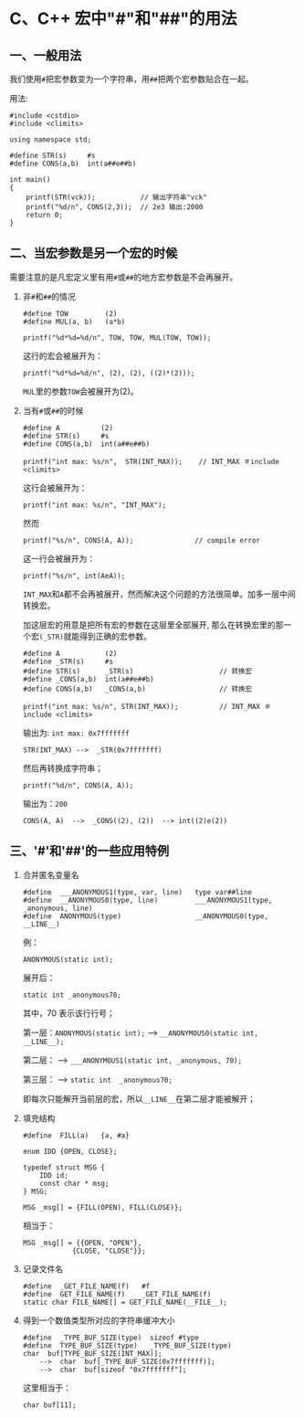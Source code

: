 # C、C++ 宏中"#"和"##"的用法

## 一、一般用法

我们使用`#`把宏参数变为一个字符串，用`##`把两个宏参数贴合在一起。

用法:

```[c++]
#include <cstdio>
#include <climits>

using namespace std;

#define STR(s)     #s
#define CONS(a,b)  int(a##e##b)

int main()
{
    printf(STR(vck));           // 输出字符串"vck"
    printf("%d/n", CONS(2,3));  // 2e3 输出:2000
    return 0;
}
```

## 二、当宏参数是另一个宏的时候

需要注意的是凡宏定义里有用`#`或`##`的地方宏参数是不会再展开。

1. 非`#`和`##`的情况

    ```[c++]
    #define TOW         (2)
    #define MUL(a, b)   (a*b)

    printf("%d*%d=%d/n", TOW, TOW, MUL(TOW, TOW));
    ```

    这行的宏会被展开为：

    ```[c++]
    printf("%d*%d=%d/n", (2), (2), ((2)*(2)));
    ```

    `MUL`里的参数`TOW`会被展开为(2)。

2. 当有`#`或`##`的时候

    ```[c++]
    #define A          (2)
    #define STR(s)     #s
    #define CONS(a,b)  int(a##e##b)

    printf("int max: %s/n",  STR(INT_MAX));    // INT_MAX ＃include <climits>
    ```

    这行会被展开为：

    ```[c++]
    printf("int max: %s/n", "INT_MAX");
    ```

    然而

    ```[c++]
    printf("%s/n", CONS(A, A));               // compile error
    ```

    这一行会被展开为：

    ```[c++]
    printf("%s/n", int(AeA));
    ```

    `INT_MAX`和`A`都不会再被展开，然而解决这个问题的方法很简单。加多一层中间转换宏。

    加这层宏的用意是把所有宏的参数在这层里全部展开, 那么在转换宏里的那一个宏`(_STR)`就能得到正确的宏参数。

    ```[c++]
    #define A           (2)
    #define _STR(s)     #s
    #define STR(s)      _STR(s)                     // 转换宏
    #define _CONS(a,b)  int(a##e##b)
    #define CONS(a,b)   _CONS(a,b)                  // 转换宏

    printf("int max: %s/n", STR(INT_MAX));          // INT_MAX ＃include <climits>
    ```

    输出为: `int max: 0x7fffffff`

    `STR(INT_MAX) -->  _STR(0x7fffffff)`

    然后再转换成字符串；

    `printf("%d/n", CONS(A, A));`

    输出为：`200`

    `CONS(A, A)  -->  _CONS((2), (2))  --> int((2)e(2))`

## 三、'#'和'##'的一些应用特例

1. 合并匿名变量名

    ```[c++]
    #define  ___ANONYMOUS1(type, var, line)   type var##line
    #define  __ANONYMOUS0(type, line)         ___ANONYMOUS1(type, _anonymous, line)
    #define  ANONYMOUS(type)                  __ANONYMOUS0(type, __LINE__)
    ```

    例：

    `ANONYMOUS(static int);`

    展开后：

    `static int _anonymous70;`

    其中，70 表示该行行号；

    第一层：`ANONYMOUS(static int);` --> `__ANONYMOUS0(static int, __LINE__);`

    第二层： --> `___ANONYMOUS1(static int, _anonymous, 70);`

    第三层： --> `static int  _anonymous70;`

    即每次只能解开当前层的宏，所以`__LINE__`在第二层才能被解开；

2. 填充结构

    ```[c++]
    #define  FILL(a)   {a, #a}

    enum IDD {OPEN, CLOSE};

    typedef struct MSG {
        IDD id;
        const char * msg;
    } MSG;

    MSG _msg[] = {FILL(OPEN), FILL(CLOSE)};
    ```

    相当于：

    ```[c++]
    MSG _msg[] = {{OPEN, "OPEN"},
                {CLOSE, "CLOSE"}};
    ```

3. 记录文件名

    ```[c++]
    #define  _GET_FILE_NAME(f)   #f
    #define  GET_FILE_NAME(f)    _GET_FILE_NAME(f)
    static char FILE_NAME[] = GET_FILE_NAME(__FILE__);
    ```

4. 得到一个数值类型所对应的字符串缓冲大小

    ```[c++]
    #define  _TYPE_BUF_SIZE(type)  sizeof #type
    #define  TYPE_BUF_SIZE(type)   _TYPE_BUF_SIZE(type)
    char  buf[TYPE_BUF_SIZE(INT_MAX)];
        -->  char  buf[_TYPE_BUF_SIZE(0x7fffffff)];
        -->  char  buf[sizeof "0x7fffffff"];
    ```

    这里相当于：

    `char buf[11];`